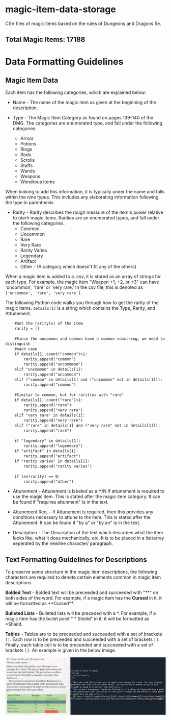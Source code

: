 # magic-item-data-storage
CSV files of magic items based on the rules of Dungeons and Dragons 5e. 

## Total Magic Items: 17188 ## 

# Data Formatting Guidelines #
## Magic Item Data ##
Each item has the following categories, which are explained below:

* Name - The name of the magic item as given at the beginning of the description.

* Type - The Magic Item Category as found on pages 139-140 of the DMG. The categories are enumerated type, and fall under the following categories:
  * Armor
  * Potions
  * Rings
  * Rods
  * Scrolls
  * Staffs
  * Wands
  * Weapons
  * Wondrous Items
 
When looking to add this information, it is typically under the name and falls within the nine types. This includes any elaborating information following  the type in parenthesis

* Rarity - Rarity describes the rough measure of the item's power relative to oterh magic items. Rarities are an enumerated types, and fall under the following categories.
    * Common
    * Uncommon
    * Rare
    * Very Rare
    * Rarity Varies
    * Legendary
    * Artifact
    * Other - (A category which doesn't fit any of the others)

When a magic item is added to a .csv, it is stored as an array of strings for each type. For example, the magic item "Weapon +1, +2, or +3" can have 'uncommon', 'rare' or 'very rare.' In the csv file, this is denoted as `['uncommon', 'rare', 'very rare']`. 

The following Python code walks you through how to get the rarity of the magic items. `details[1]` is a string  which contains the Type, Rarity, and Attunement. 

```
    #Get the rarity(s) of the item
    rarity = []
    
    #Since the uncommon and common have a common substring, we need to distinguish 
    #each case
    if details[1].count("common")>1:
        rarity.append("common")
        rarity.append("uncommmon")
    elif "uncommon" in details[1]:
        rarity.append("uncommon")
    elif ("common" in details[1] and ("uncommon" not in details[1])):
        rarity.append("common")
    
    #Similar to common, but for rarities with "rare"
    if details[1].count("rare")>1:
        rarity.append("rare")
        rarity.append("very rare")
    elif "very rare" in details[1]:
        rarity.append("very rare")
    elif ("rare" in details[1] and ("very rare" not in details[1])):
        rarity.append("rare")
    
    if "legendary" in details[1]:
        rarity.append("legendary")
    if "artifact" in details[1]:
        rarity.append("artifact")
    if "rarity varies" in details[1]:
        rarity.append("rarity varies")
    
    if len(rarity) == 0:
        rarity.append("other")

```

* Attunement - Attunement is labeled as a Y/N if attunement is required to use the magic item. This is stated after the magic item category. It can be found if "requires attunment" is in the text.

* Attunement Req. - If Attunement is required, then this provides any conditions necessary to attune to the item. This is stated after the Attunement. It can be found if "by a" or "by an" is in the text.

* Description - The Description  of the text which describes what the item looks like, what it does mechanically, etc. It is to be placed in a list/array seperated by the newline character/ paragraph.

## Text Formatting Guidelines for Descriptions ##

To preserve some structure in the magic item descriptions, the following characters are required to denote certain elements common in magic item descriptions

**Bolded Text** - Bolded text will be preceeded and succeeded with "\*\*" on both sides of the word. For example, if a magic item has the **Cursed** in it, it will be formatted as \*\*Cursed\*\*.

**Bulleted Lists** - Bulleted lists will be preceded with a \*. For example, if a magic item has the bullet point " * Shield" in it, it will be formatted as \*Shield.

**Tables** - Tables are to be preceeded and succeeded with a set of brackets `[]`. Each row is to be preceeded and succeeded with a set of brackets `[]`. Finally, each table cell is to be preceeded and succeeded with a set of brackets `[]`. An example is given in the below image. 

![Table Layout Image](https://github.com/ChristopherThompsonUT/5E-Magic-Item-Dataset/blob/main/Table_Example.png)
